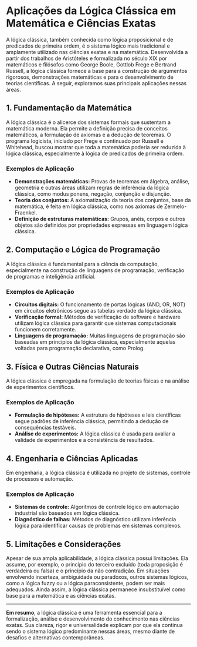 # Aplicações da Lógica Clássica em Matemática e Ciências Exatas

A lógica clássica, também conhecida como lógica proposicional e de predicados de primeira ordem, é o sistema lógico mais tradicional e amplamente utilizado nas ciências exatas e na matemática. Desenvolvida a partir dos trabalhos de Aristóteles e formalizada no século XIX por matemáticos e filósofos como George Boole, Gottlob Frege e Bertrand Russell, a lógica clássica fornece a base para a construção de argumentos rigorosos, demonstrações matemáticas e para o desenvolvimento de teorias científicas. A seguir, exploramos suas principais aplicações nessas áreas.

## 1. Fundamentação da Matemática

A lógica clássica é o alicerce dos sistemas formais que sustentam a matemática moderna. Ela permite a definição precisa de conceitos matemáticos, a formulação de axiomas e a dedução de teoremas. O programa logicista, iniciado por Frege e continuado por Russell e Whitehead, buscou mostrar que toda a matemática poderia ser reduzida à lógica clássica, especialmente à lógica de predicados de primeira ordem.

### Exemplos de Aplicação

- **Demonstrações matemáticas:** Provas de teoremas em álgebra, análise, geometria e outras áreas utilizam regras de inferência da lógica clássica, como modus ponens, negação, conjunção e disjunção.
- **Teoria dos conjuntos:** A axiomatização da teoria dos conjuntos, base da matemática, é feita em lógica clássica, como nos axiomas de Zermelo-Fraenkel.
- **Definição de estruturas matemáticas:** Grupos, anéis, corpos e outros objetos são definidos por propriedades expressas em linguagem lógica clássica.

## 2. Computação e Lógica de Programação

A lógica clássica é fundamental para a ciência da computação, especialmente na construção de linguagens de programação, verificação de programas e inteligência artificial.

### Exemplos de Aplicação

- **Circuitos digitais:** O funcionamento de portas lógicas (AND, OR, NOT) em circuitos eletrônicos segue as tabelas verdade da lógica clássica.
- **Verificação formal:** Métodos de verificação de software e hardware utilizam lógica clássica para garantir que sistemas computacionais funcionem corretamente.
- **Linguagens de programação:** Muitas linguagens de programação são baseadas em princípios da lógica clássica, especialmente aquelas voltadas para programação declarativa, como Prolog.

## 3. Física e Outras Ciências Naturais

A lógica clássica é empregada na formulação de teorias físicas e na análise de experimentos científicos.

### Exemplos de Aplicação

- **Formulação de hipóteses:** A estrutura de hipóteses e leis científicas segue padrões de inferência clássica, permitindo a dedução de consequências testáveis.
- **Análise de experimentos:** A lógica clássica é usada para avaliar a validade de experimentos e a consistência de resultados.

## 4. Engenharia e Ciências Aplicadas

Em engenharia, a lógica clássica é utilizada no projeto de sistemas, controle de processos e automação.

### Exemplos de Aplicação

- **Sistemas de controle:** Algoritmos de controle lógico em automação industrial são baseados em lógica clássica.
- **Diagnóstico de falhas:** Métodos de diagnóstico utilizam inferência lógica para identificar causas de problemas em sistemas complexos.

## 5. Limitações e Considerações

Apesar de sua ampla aplicabilidade, a lógica clássica possui limitações. Ela assume, por exemplo, o princípio do terceiro excluído (toda proposição é verdadeira ou falsa) e o princípio da não contradição. Em situações envolvendo incerteza, ambiguidade ou paradoxos, outros sistemas lógicos, como a lógica fuzzy ou a lógica paraconsistente, podem ser mais adequados. Ainda assim, a lógica clássica permanece insubstituível como base para a matemática e as ciências exatas.

---

**Em resumo**, a lógica clássica é uma ferramenta essencial para a formalização, análise e desenvolvimento do conhecimento nas ciências exatas. Sua clareza, rigor e universalidade explicam por que ela continua sendo o sistema lógico predominante nessas áreas, mesmo diante de desafios e alternativas contemporâneas.